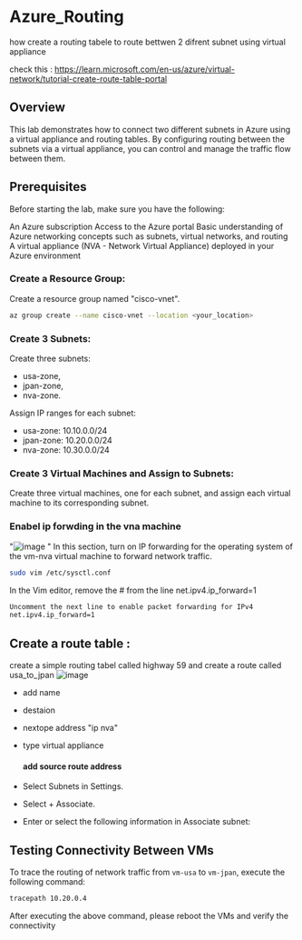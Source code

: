 # Azure_Routing
how create a routing tabele to route bettwen 2 difrent subnet using virtual appliance 

check this : https://learn.microsoft.com/en-us/azure/virtual-network/tutorial-create-route-table-portal

## Overview
This lab demonstrates how to connect two different subnets in Azure using a virtual appliance and routing tables. By configuring routing between the subnets via a virtual appliance, you can control and manage the traffic flow between them.

## Prerequisites
Before starting the lab, make sure you have the following:

An Azure subscription
Access to the Azure portal
Basic understanding of Azure networking concepts such as subnets, virtual networks, and routing
A virtual appliance (NVA - Network Virtual Appliance) deployed in your Azure environment

### Create a Resource Group:
Create a resource group named "cisco-vnet".
```bash
az group create --name cisco-vnet --location <your_location>
```

### Create 3 Subnets:
Create three subnets: 
- usa-zone, 
- jpan-zone, 
- nva-zone.

Assign IP ranges for each subnet:
- usa-zone: 10.10.0.0/24
- jpan-zone: 10.20.0.0/24
- nva-zone: 10.30.0.0/24


### Create 3 Virtual Machines and Assign to Subnets:
Create three virtual machines, one for each subnet, and assign each virtual machine to its corresponding subnet.


### Enabel ip forwding in the vna machine 
"![image](https://github.com/Mouhamed-dridi/Azure_Routing/assets/53900924/522fa715-cd7b-4875-949c-7ecd6c309332)
"
In this section, turn on IP forwarding for the operating system of the vm-nva virtual machine to forward network traffic. 
```bash
sudo vim /etc/sysctl.conf
```

In the Vim editor, remove the # from the line net.ipv4.ip_forward=1
```bash
Uncomment the next line to enable packet forwarding for IPv4
net.ipv4.ip_forward=1
```

## Create a route table : 
create a simple routing tabel called highway 59  and create a route called usa_to_jpan
![image](https://github.com/Mouhamed-dridi/Azure_Routing/assets/53900924/5128be8a-a273-44ed-a304-9b3fa60c893b)

- add name
- destaion
- nextope address "ip nva"
- type virtual appliance

  #### add source route address

- Select Subnets in Settings.
- Select + Associate.
- Enter or select the following information in Associate subnet:

## Testing Connectivity Between VMs

To trace the routing of network traffic from `vm-usa` to `vm-jpan`, execute the following command:

```bash
tracepath 10.20.0.4
```
After executing the above command, please reboot the VMs and verify the connectivity
